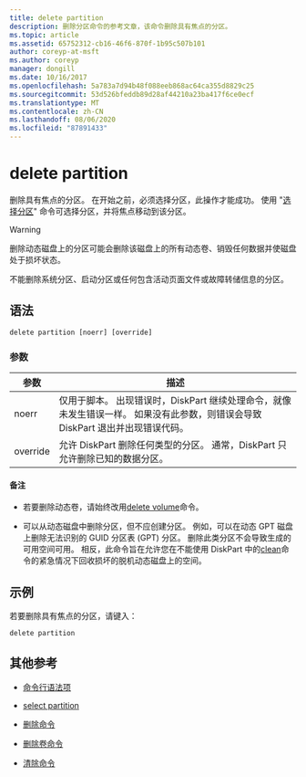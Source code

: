 ```yaml
---
title: delete partition
description: 删除分区命令的参考文章，该命令删除具有焦点的分区。
ms.topic: article
ms.assetid: 65752312-cb16-46f6-870f-1b95c507b101
author: coreyp-at-msft
ms.author: coreyp
manager: dongill
ms.date: 10/16/2017
ms.openlocfilehash: 5a783a7d94b48f088eeb868ac64ca355d8829c25
ms.sourcegitcommit: 53d526bfeddb89d28af44210a23ba417f6ce0ecf
ms.translationtype: MT
ms.contentlocale: zh-CN
ms.lasthandoff: 08/06/2020
ms.locfileid: "87891433"
---
```

# <a name="delete-partition"></a>delete partition

删除具有焦点的分区。 在开始之前，必须选择分区，此操作才能成功。 使用 "[选择分区](select-partition.md)" 命令可选择分区，并将焦点移动到该分区。

> [!WARNING]
> 删除动态磁盘上的分区可能会删除该磁盘上的所有动态卷、销毁任何数据并使磁盘处于损坏状态。
>
> 不能删除系统分区、启动分区或任何包含活动页面文件或故障转储信息的分区。

## <a name="syntax"></a>语法

```
delete partition [noerr] [override]
```

### <a name="parameters"></a>参数

| 参数 | 描述 |
| --------- | ----------- |
| noerr | 仅用于脚本。 出现错误时，DiskPart 继续处理命令，就像未发生错误一样。 如果没有此参数，则错误会导致 DiskPart 退出并出现错误代码。 |
| override | 允许 DiskPart 删除任何类型的分区。 通常，DiskPart 只允许删除已知的数据分区。 |

#### <a name="remarks"></a>备注

- 若要删除动态卷，请始终改用[delete volume](delete-volume.md)命令。

- 可以从动态磁盘中删除分区，但不应创建分区。 例如，可以在动态 GPT 磁盘上删除无法识别的 GUID 分区表 (GPT) 分区。 删除此类分区不会导致生成的可用空间可用。 相反，此命令旨在允许您在不能使用 DiskPart 中的[clean](clean.md)命令的紧急情况下回收损坏的脱机动态磁盘上的空间。

## <a name="examples"></a>示例

若要删除具有焦点的分区，请键入：

```
delete partition
```

## <a name="additional-references"></a>其他参考

- [命令行语法项](command-line-syntax-key.md)

- [select partition](select-partition.md)

- [删除命令](delete.md)

- [删除卷命令](delete-volume.md)

- [清除命令](clean.md)
